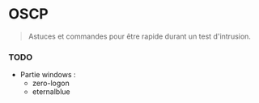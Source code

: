 # OSCP

> Astuces et commandes pour être rapide durant un test d'intrusion.



### TODO

- Partie windows : 
  - zero-logon
  - eternalblue
